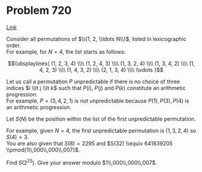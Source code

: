 # Problem 720

[Link](https://projecteuler.net/problem=720)

Consider all permutations of $\\{1, 2, \\ldots N\\}$, listed in lexicographic order.  
For example, for $N=4$, the list starts as follows:

$$\\displaylines{ (1, 2, 3, 4) \\\\ (1, 2, 4, 3) \\\\ (1, 3, 2, 4) \\\\ (1, 3, 4, 2) \\\\ (1, 4, 2, 3) \\\\ (1, 4, 3, 2) \\\\ (2, 1, 3, 4) \\\\ \\vdots }$$ 

Let us call a permutation $P$ unpredictable if there is no choice of three indices $i \\lt j \\lt k$ such that $P(i)$, $P(j)$ and $P(k)$ constitute an arithmetic progression.  
For example, $P=(3, 4, 2, 1)$ is *not* unpredictable because $P(1), P(3), P(4)$ is an arithmetic progression. 

Let $S(N)$ be the position within the list of the first unpredictable permutation. 

For example, given $N = 4$, the first unpredictable permutation is $(1, 3, 2, 4)$ so $S(4) = 3$.  
You are also given that $S(8) = 2295$ and $S(32) \\equiv 641839205 \\pmod{1\\,000\\,000\\,007}$. 

Find $S(2^{25})$. Give your answer modulo $1\\,000\\,000\\,007$.
